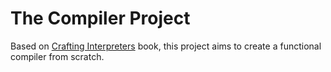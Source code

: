 # The Compiler Project
Based on [Crafting Interpreters](https://craftinginterpreters.com/contents.html) book, this project aims to create a functional compiler from scratch.
